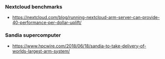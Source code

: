 ### Nextcloud benchmarks

* https://nextcloud.com/blog/running-nextcloud-arm-server-can-provide-40-performance-per-dollar-uplift/

### Sandia supercomputer

* https://www.hpcwire.com/2018/06/18/sandia-to-take-delivery-of-worlds-largest-arm-system/
